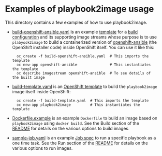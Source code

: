 # Examples of playbook2image usage

This directory contains a few examples of how to use playbook2image.

- [build-openshift-ansible.yaml](build-openshift-ansible.yaml) is an example [template](https://docs.openshift.org/latest/dev_guide/templates.html) for a [build configuration](https://docs.openshift.org/latest/dev_guide/builds.html) and its supporting image streams whose purpose is to use `plabyook2image` to build a containerized version of [openshift-ansible](https://github.com/openshift/openshift-ansible) (the OpenShift installer code) inside OpenShift itself. You can use it like this:

        oc create -f build-openshift-ansible.yaml  # This imports the template
        oc new-app openshift-ansible               # This instantiates the template
        oc describe imagestream openshift-ansible  # To see details of the built image

- [build-template.yaml](build-template.yaml) is an [OpenShift template](https://docs.openshift.org/latest/dev_guide/templates.html) to build the `playbook2image` image itself inside OpenShift:

        oc create -f build-template.yaml  # This imports the template
        oc new-app playbook2image         # This instantiates the template

- [Dockerfile.example](Dockerfile.example) is an example `Dockerfile` to build an image based on `playbook2image` using `docker build`. See the Build section of the [README](../README.md) for details on the various options to build images.

- [sample-job.yaml](sample-job.yaml) is an example [Job spec](https://docs.openshift.org/latest/dev_guide/jobs.html) to run a specific playbook as a one time task. See the Run section of the [README](../README.md) for details on the various options to run images.
